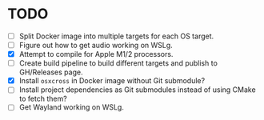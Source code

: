 # TODO
- [ ] Split Docker image into multiple targets for each OS target.
- [ ] Figure out how to get audio working on WSLg.
- [x] Attempt to compile for Apple M1/2 processors.
- [ ] Create build pipeline to build different targets and publish to GH/Releases page.
- [x] Install `osxcross` in Docker image without Git submodule?
- [ ] Install project dependencies as Git submodules instead of using CMake to fetch them?
- [ ] Get Wayland working on WSLg.
